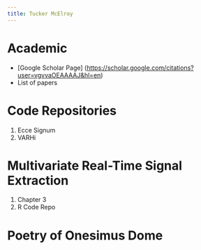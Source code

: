 ```yaml
---
title: Tucker McElroy
---
```


# Academic
- [Google Scholar Page] (https://scholar.google.com/citations?user=vgvvaOEAAAAJ&hl=en)
- List of papers

# Code  Repositories
1. Ecce Signum
2. VARHi

# Multivariate Real-Time Signal Extraction
1. Chapter 3
2. R Code Repo

# Poetry of Onesimus Dome

